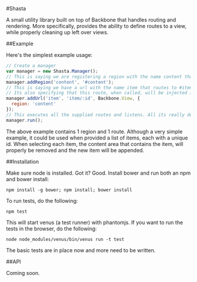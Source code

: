 #Shasta

A small utility library built on top of Backbone that handles routing and rendering. More specifically, provides the
ability to define routes to a view, while properly cleaning up left over views.

##Example

Here's the simplest example usage:

```javascript
// Create a manager
var manager = new Shasta.Manager();
// This is saying we are registering a region with the name content that lives in the DOM as #content
manager.addRegion('content', '#content');
// This is saying we have a url with the name item that routes to #item/:id that uses Backbone.View as its view.
// Its also specifying that this route, when called, will be injected in content
manager.addUrl('item', 'item/:id', Backbone.View, {
  region: 'content'
});
// This executes all the supplied routes and listens. All its really doing is calling Backbone.history.start().
manager.run();
```

The above example contains 1 region and 1 route. Although a very simple example, it could be used when provided a list
of items, each with a unique id. When selecting each item, the content area that contains the item, will properly be
removed and the new item will be appended.

##Installation

Make sure node is installed. Got it? Good. Install bower and run both an npm and bower install:

    npm install -g bower; npm install; bower install

To run tests, do the following:

    npm test

This will start venus (a test runner) with phantomjs. If you want to run the tests in the browser, do the following:

    node node_modules/venus/bin/venus run -t test

The basic tests are in place now and more need to be written.

##API

Coming soon.
